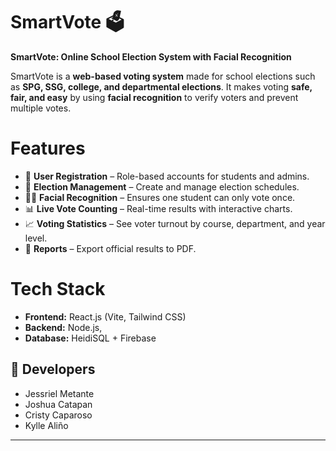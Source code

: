 
# SmartVote 🗳️

**SmartVote: Online School Election System with Facial Recognition**

SmartVote is a **web-based voting system** made for school elections such as **SPG, SSG, college, and departmental elections**. It makes voting **safe, fair, and easy** by using **facial recognition** to verify voters and prevent multiple votes.

# Features

* 👤 **User Registration** – Role-based accounts for students and admins.
* 📅 **Election Management** – Create and manage election schedules.
* 🧑‍💻 **Facial Recognition** – Ensures one student can only vote once.
* 📊 **Live Vote Counting** – Real-time results with interactive charts.
* 📈 **Voting Statistics** – See voter turnout by course, department, and year level.
* 📑 **Reports** – Export official results to PDF.

# Tech Stack

* **Frontend:** React.js (Vite, Tailwind CSS)
* **Backend:** Node.js, 
* **Database:** HeidiSQL + Firebase

## 👥 Developers

* Jessriel Metante
* Joshua Catapan
* Cristy Caparoso
* Kylle Aliño

---

